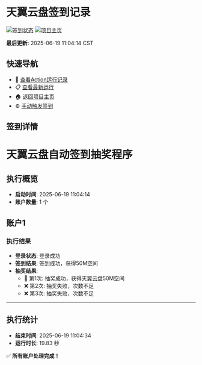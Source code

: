 # 天翼云盘签到记录

[![签到状态](https://github.com/sunlyc/189pan/actions/workflows/main.yml/badge.svg)](https://github.com/sunlyc/189pan/actions/workflows/main.yml) [![项目主页](https://img.shields.io/badge/GitHub-项目主页-blue?logo=github)](https://github.com/sunlyc/189pan)

**最后更新:** 2025-06-19 11:04:14 CST

## 快速导航

- 🔄 [查看Action运行记录](https://github.com/sunlyc/189pan/actions)
- 📋 [查看最新运行](https://github.com/sunlyc/189pan/actions/runs/15748385085)
- 🏠 [返回项目主页](https://github.com/sunlyc/189pan)
- ⚙️ [手动触发签到](https://github.com/sunlyc/189pan/actions/workflows/main.yml)

## 签到详情

# 天翼云盘自动签到抽奖程序

## 执行概览
- **启动时间**: 2025-06-19 11:04:14
- **账户数量**: 1 个

## 账户1
### 执行结果
- **登录状态**: 登录成功
- **签到结果**: 签到成功，获得50M空间
- **抽奖结果**:
  - 🎉 第1次: 抽奖成功，获得天翼云盘50M空间
  - ❌ 第2次: 抽奖失败，次数不足
  - ❌ 第3次: 抽奖失败，次数不足

---
## 执行统计
- **结束时间**: 2025-06-19 11:04:34
- **运行时长**: 19.83 秒

✅ **所有账户处理完成！**
